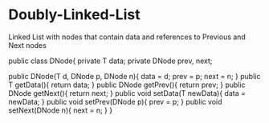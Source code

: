 # Doubly-Linked-List
Linked List with nodes that contain data and references to Previous and Next nodes


public class DNode<T>{
  private T data;
  private DNode<T> prev, next;

  public DNode(T d, DNode<T> p, DNode<T> n){
    data = d;
    prev = p;
    next = n;
  }
  public T getData(){
    return data;
  }
  public DNode<T> getPrev(){
    return prev;
  }
  public DNode<T> getNext(){
    return next;
  }
  public void setData(T newData){
    data = newData;
  }
  public void setPrev(DNode<T> p){
    prev = p;
  }
  public void setNext(DNode<T> n){
    next = n;
  }
}
